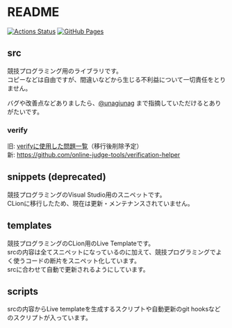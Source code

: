 # README

[![Actions Status](https://github.com/rajyan/library/workflows/verify/badge.svg)](https://github.com/rajyan/library/actions) 
[![GitHub Pages](https://img.shields.io/static/v1?label=GitHub+Pages&message=+&color=brightgreen&logo=github)](https://rajyan.github.io/library/)

## src

競技プログラミング用のライブラリです。  
コピーなどは自由ですが、間違いなどから生じる不利益について一切責任をとりません。

バグや改善点などありましたら、[@unagiunag](https://twitter.com/unagiunag) まで指摘していただけるとありがたいです。

### verify

旧: [verifyに使用した問題一覧](verify.md)（移行後削除予定）  
新: https://github.com/online-judge-tools/verification-helper

## snippets (deprecated)

競技プログラミングのVisual Studio用のスニペットです。  
CLionに移行したため、現在は更新・メンテナンスされていません。

## templates

競技プログラミングのCLion用のLive Templateです。  
srcの内容は全てスニペットになっているのに加えて、競技プログラミングでよく使うコードの断片をスニペット化しています。  
srcに合わせて自動で更新されるようにしています。

## scripts

srcの内容からLive templateを生成するスクリプトや自動更新のgit hooksなどのスクリプトが入っています。
